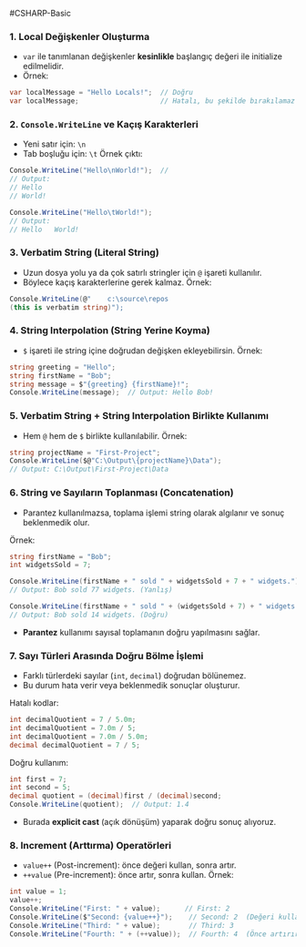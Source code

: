 #CSHARP-Basic
### 1. Local Değişkenler Oluşturma
- `var` ile tanımlanan değişkenler **kesinlikle** başlangıç değeri ile initialize edilmelidir.
- Örnek:
```csharp
var localMessage = "Hello Locals!";  // Doğru
var localMessage;                    // Hatalı, bu şekilde bırakılamaz
```
### 2. `Console.WriteLine` ve Kaçış Karakterleri
- Yeni satır için: `\n`
- Tab boşluğu için: `\t`
Örnek çıktı:
```csharp
Console.WriteLine("Hello\nWorld!");  //  
// Output:  
// Hello  
// World!

Console.WriteLine("Hello\tWorld!");  
// Output:  
// Hello   World!
```
### 3. Verbatim String (Literal String)
- Uzun dosya yolu ya da çok satırlı stringler için `@` işareti kullanılır.    
- Böylece kaçış karakterlerine gerek kalmaz.
Örnek:

```csharp
Console.WriteLine(@"    c:\source\repos
(this is verbatim string)");
```
### 4. String Interpolation (String Yerine Koyma)
- `$` işareti ile string içine doğrudan değişken ekleyebilirsin.
Örnek:

```csharp
string greeting = "Hello";
string firstName = "Bob";
string message = $"{greeting} {firstName}!";
Console.WriteLine(message);  // Output: Hello Bob!
```
### 5. Verbatim String + String Interpolation Birlikte Kullanımı
- Hem `@` hem de `$` birlikte kullanılabilir.
Örnek:

```csharp
string projectName = "First-Project";
Console.WriteLine($@"C:\Output\{projectName}\Data");  
// Output: C:\Output\First-Project\Data
```
### 6. String ve Sayıların Toplanması (Concatenation)
- Parantez kullanılmazsa, toplama işlemi string olarak algılanır ve sonuç beklenmedik olur.

Örnek:

```csharp
string firstName = "Bob";
int widgetsSold = 7;

Console.WriteLine(firstName + " sold " + widgetsSold + 7 + " widgets.");  
// Output: Bob sold 77 widgets. (Yanlış)

Console.WriteLine(firstName + " sold " + (widgetsSold + 7) + " widgets.");  
// Output: Bob sold 14 widgets. (Doğru)
```
- **Parantez** kullanımı sayısal toplamanın doğru yapılmasını sağlar.

### 7. Sayı Türleri Arasında Doğru Bölme İşlemi
- Farklı türlerdeki sayılar (`int`, `decimal`) doğrudan bölünemez.
- Bu durum hata verir veya beklenmedik sonuçlar oluşturur.

Hatalı kodlar:

```csharp
int decimalQuotient = 7 / 5.0m;  
int decimalQuotient = 7.0m / 5;  
int decimalQuotient = 7.0m / 5.0m;  
decimal decimalQuotient = 7 / 5;
```

Doğru kullanım:

```csharp
int first = 7;
int second = 5;
decimal quotient = (decimal)first / (decimal)second;
Console.WriteLine(quotient);  // Output: 1.4
```

- Burada **explicit cast** (açık dönüşüm) yaparak doğru sonuç alıyoruz.
### 8. Increment (Arttırma) Operatörleri

- `value++` (Post-increment): önce değeri kullan, sonra artır.
- `++value` (Pre-increment): önce artır, sonra kullan.
Örnek:

```csharp
int value = 1;
value++;
Console.WriteLine("First: " + value);      // First: 2
Console.WriteLine($"Second: {value++}");    // Second: 2  (Değeri kullanır, sonra artırır)
Console.WriteLine("Third: " + value);       // Third: 3
Console.WriteLine("Fourth: " + (++value));  // Fourth: 4  (Önce artırır, sonra kullanır)
```
